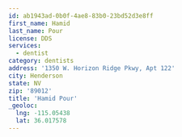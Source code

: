 ```yaml
---
id: ab1943ad-0b0f-4ae8-83b0-23bd52d3e8ff
first_name: Hamid
last_name: Pour
license: DDS
services:
  - dentist
category: dentists
address: '1350 W. Horizon Ridge Pkwy, Apt 122'
city: Henderson
state: NV
zip: '89012'
title: 'Hamid Pour'
_geoloc:
  lng: -115.05438
  lat: 36.017578
---
```

